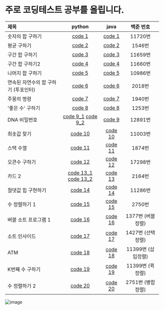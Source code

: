 # 주로 코딩테스트 공부를 올립니다.



| 제목 | python | java | 백준 번호
| :----------- | :------------: | :------------: |:------------: |
| 숫자의 합 구하기  |  [code 1](https://github.com/odri19995/MyCodingStudy/blob/main/python/Code1.py)   |   [code 1](https://github.com/odri19995/MyCodingStudy/blob/main/java/Code1.java) |               11720번                         |
| 평균 구하기    |    [code 2](https://github.com/odri19995/MyCodingStudy/blob/main/python/Code2.py)  |      [code 2](https://github.com/odri19995/MyCodingStudy/blob/main/java/Code2.java) |              1546번                         |
| 구간 합 구하기    |    [code 3](https://github.com/odri19995/MyCodingStudy/blob/main/python/Code3.py)  |      [code 3](https://github.com/odri19995/MyCodingStudy/blob/main/java/Code3.java) |              11659번                        |
| 구간 합 구하기2    |    [code 4](https://github.com/odri19995/MyCodingStudy/blob/main/python/Code4.py)  |      [code 4](https://github.com/odri19995/MyCodingStudy/blob/main/java/Code4.java) |               11660번                         |
| 나머지 합 구하기   |    [code 5](https://github.com/odri19995/MyCodingStudy/blob/main/python/Code5.py)  |      [code 5](https://github.com/odri19995/MyCodingStudy/blob/main/java/Code5.java) |              10986번                          |
| 연속된 자연수의 합 구하기 (투포인터)   |    [code 6](https://github.com/odri19995/MyCodingStudy/blob/main/python/Code6.py)  |      [code 6](https://github.com/odri19995/MyCodingStudy/blob/main/java/Code6.java) |               2018번                         |
| 주몽의 명령   |    [code 7](https://github.com/odri19995/MyCodingStudy/blob/main/python/Code7.py)  |      [code 7](https://github.com/odri19995/MyCodingStudy/blob/main/java/Code7.java) |               1940번                         |
| '좋은 수' 구하기  |    [code 8](https://github.com/odri19995/MyCodingStudy/blob/main/python/Code8.py)  |      [code 8](https://github.com/odri19995/MyCodingStudy/blob/main/java/Code8.java) |               1253번                         |
| DNA 비밀번호  |    [code 9_1](https://github.com/odri19995/MyCodingStudy/blob/main/python/Code9_1.py) [code 9_2](https://github.com/odri19995/MyCodingStudy/blob/main/python/Code9_2.py) |      [code 9](https://github.com/odri19995/MyCodingStudy/blob/main/java/Code9.java) |               12891번                         |
| 최솟값 찾기  |    [code 10](https://github.com/odri19995/MyCodingStudy/blob/main/python/Code10.py)  |      [code 10](https://github.com/odri19995/MyCodingStudy/blob/main/java/Code10.java) |               11003번                         |
| 스택 수열  |    [code 11](https://github.com/odri19995/MyCodingStudy/blob/main/python/Code11.py)  |      [code 11](https://github.com/odri19995/MyCodingStudy/blob/main/java/Code11.java) |               1874번                         |
| 오큰수 구하기 |    [code 12](https://github.com/odri19995/MyCodingStudy/blob/main/python/Code12.py)  |      [code 12](https://github.com/odri19995/MyCodingStudy/blob/main/java/Code12.java) |               17298번                         |
| 카드 2 |    [code 13_1](https://github.com/odri19995/MyCodingStudy/blob/main/python/Code13_1.py) [code 13_2](https://github.com/odri19995/MyCodingStudy/blob/main/python/Code13_2.py) |      [code 13](https://github.com/odri19995/MyCodingStudy/blob/main/java/Code13.java) |               2164번                         |
| 절댓값 힙 구현하기 |    [code 14](https://github.com/odri19995/MyCodingStudy/blob/main/python/Code14.py)  |      [code 14](https://github.com/odri19995/MyCodingStudy/blob/main/java/Code14.java) |               11286번                         |
| 수 정렬하기 1 |    [code 15](https://github.com/odri19995/MyCodingStudy/blob/main/python/Code15.py)  |      [code 15](https://github.com/odri19995/MyCodingStudy/blob/main/java/Code15.java) |               2750번                         |
| 버블 소트 프로그램 1 |    [code 16](https://github.com/odri19995/MyCodingStudy/blob/main/python/Code16.py)  |      [code 16](https://github.com/odri19995/MyCodingStudy/blob/main/java/Code16.java) |               1377번  (버블정렬)                       |
| 소트 인사이드 |    [code 17](https://github.com/odri19995/MyCodingStudy/blob/main/python/Code17.py)  |      [code 17](https://github.com/odri19995/MyCodingStudy/blob/main/java/Code17.java) |               1427번 (선택정렬)                        |
| ATM |    [code 18](https://github.com/odri19995/MyCodingStudy/blob/main/python/Code18.py)  |      [code 18](https://github.com/odri19995/MyCodingStudy/blob/main/java/Code18.java) |               11399번 (삽입정렬)                        |
| K번째 수 구하기 |    [code 19](https://github.com/odri19995/MyCodingStudy/blob/main/python/Code19.py)  |      [code 19](https://github.com/odri19995/MyCodingStudy/blob/main/java/Code19.java) |               11399번 (퀵정렬)                        |
| 수 정렬하기 2 |    [code 20](https://github.com/odri19995/MyCodingStudy/blob/main/python/Code20.py)  |      [code 20](https://github.com/odri19995/MyCodingStudy/blob/main/java/Code20.java) |               2751번 (병합정렬)                        |


![image](https://user-images.githubusercontent.com/103614919/216539186-5c1faf45-c805-43b1-8dde-c0a4e4f11011.png)
